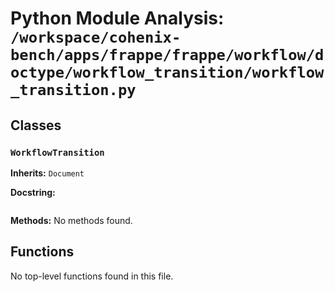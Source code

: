 # Python Module Analysis: `/workspace/cohenix-bench/apps/frappe/frappe/workflow/doctype/workflow_transition/workflow_transition.py`

## Classes

### `WorkflowTransition`
**Inherits:** `Document`


**Docstring:**
```

```

**Methods:**
No methods found.




## Functions

No top-level functions found in this file.
